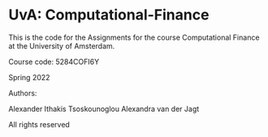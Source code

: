 # UvA: Computational-Finance

This is the code for the Assignments for the course Computational Finance at the University of Amsterdam. 

Course code: 5284COFI6Y

Spring 2022

Authors: 

Alexander Ithakis Tsoskounoglou
Alexandra van der Jagt

All rights reserved
